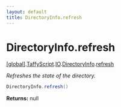 ```yaml
---
layout: default
title: DirectoryInfo.refresh
---
```


# DirectoryInfo.refresh

[\[global\]]({{site.baseurl}}/docs/).[TaffyScript]({{site.baseurl}}/docs/TaffyScript/).[IO]({{site.baseurl}}/docs/TaffyScript/IO/).[DirectoryInfo]({{site.baseurl}}/docs/TaffyScript/IO/DirectoryInfo/).[refresh]({{site.baseurl}}/docs/TaffyScript/IO/DirectoryInfo/refresh/)

_Refreshes the state of the directory._

```cs
DirectoryInfo.refresh()
```

**Returns:** null
